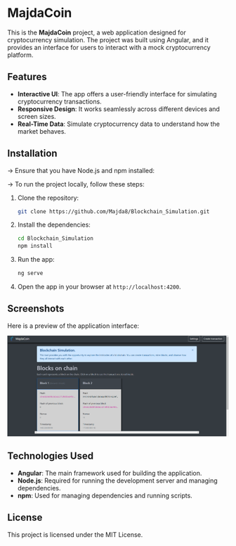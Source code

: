 # MajdaCoin

This is the **MajdaCoin** project, a web application designed for cryptocurrency simulation. The project was built using Angular, and it provides an interface for users to interact with a mock cryptocurrency platform.

## Features

- **Interactive UI**: The app offers a user-friendly interface for simulating cryptocurrency transactions.
- **Responsive Design**: It works seamlessly across different devices and screen sizes.
- **Real-Time Data**: Simulate cryptocurrency data to understand how the market behaves.

## Installation

-> Ensure that you have Node.js and npm installed:

-> To run the project locally, follow these steps:

1. Clone the repository:
   ```bash
   git clone https://github.com/Majda8/Blockchain_Simulation.git
   ```

2. Install the dependencies:
   ```bash
   cd Blockchain_Simulation
   npm install
   ```

3. Run the app:
   ```bash
   ng serve
   ```

4. Open the app in your browser at `http://localhost:4200`.

## Screenshots

Here is a preview of the application interface:

![Interface](interface.png)

## Technologies Used
- **Angular**: The main framework used for building the application.
- **Node.js**: Required for running the development server and managing dependencies.
- **npm**: Used for managing dependencies and running scripts.

## License
This project is licensed under the MIT License.

